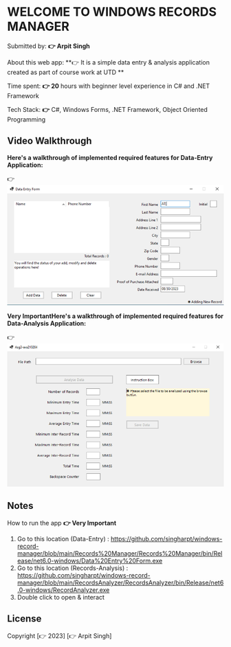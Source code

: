 # WELCOME TO WINDOWS RECORDS MANAGER

Submitted by: **👉 Arpit Singh**

About this web app: **👉 It is a simple data entry & analysis application created as part of course work at UTD **

Time spent: **👉 20** hours with beginner level experience in C# and .NET Framework

Tech Stack: **👉** C#, Windows Forms, .NET Framework, Object Oriented Programming

## Video Walkthrough

**Here's a walkthrough of implemented required features for Data-Entry Application:**

👉<img src='https://github.com/singharpt/windows-record-manager/blob/main/data-entry.gif' title='Data Entry Application Walkthrough' width='' alt='Video Walkthrough' />

**Very ImportantHere's a walkthrough of implemented required features for Data-Analysis Application:**

👉<img src='https://github.com/singharpt/windows-record-manager/blob/main/RecordsAnalyzer/screenshots/records-analyzer.gif' title='Data Analysis Application Walkthrough' width='' alt='Video Walkthrough' />

## Notes

How to run the app **👉 Very Important**

1. Go to this location (Data-Entry) : https://github.com/singharpt/windows-record-manager/blob/main/Records%20Manager/Records%20Manager/bin/Release/net6.0-windows/Data%20Entry%20Form.exe
2. Go to this location (Records-Analysis) : https://github.com/singharpt/windows-record-manager/blob/main/RecordsAnalyzer/RecordsAnalyzer/bin/Release/net6.0-windows/RecordAnalyzer.exe
3. Double click to open & interact


## License

Copyright [👉 2023] [👉 Arpit Singh]
